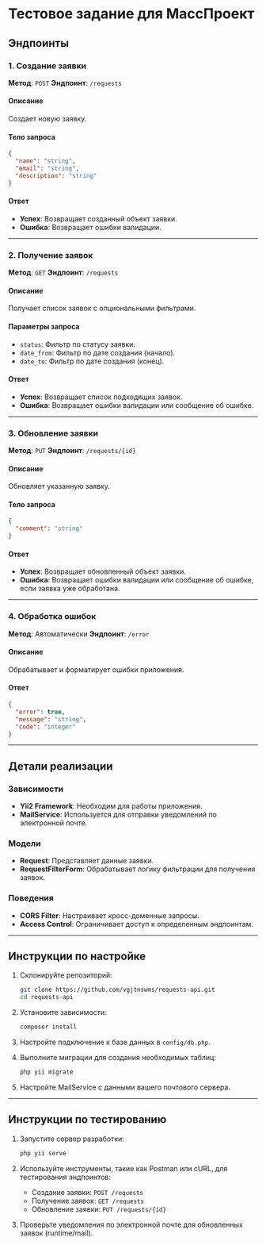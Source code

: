 # Тестовое задание для МассПроект

## Эндпоинты

### 1. Создание заявки
**Метод**: `POST`
**Эндпоинт**: `/requests`

#### Описание
Создает новую заявку.

#### Тело запроса
```json
{
  "name": "string",
  "email": "string",
  "description": "string"
}
```

#### Ответ
- **Успех**: Возвращает созданный объект заявки.
- **Ошибка**: Возвращает ошибки валидации.

---

### 2. Получение заявок
**Метод**: `GET`
**Эндпоинт**: `/requests`

#### Описание
Получает список заявок с опциональными фильтрами.

#### Параметры запроса
- `status`: Фильтр по статусу заявки.
- `date_from`: Фильтр по дате создания (начало).
- `date_to`: Фильтр по дате создания (конец).

#### Ответ
- **Успех**: Возвращает список подходящих заявок.
- **Ошибка**: Возвращает ошибки валидации или сообщение об ошибке.

---

### 3. Обновление заявки
**Метод**: `PUT`
**Эндпоинт**: `/requests/{id}`

#### Описание
Обновляет указанную заявку.

#### Тело запроса
```json
{
  "comment": "string"
}
```

#### Ответ
- **Успех**: Возвращает обновленный объект заявки.
- **Ошибка**: Возвращает ошибки валидации или сообщение об ошибке, если заявка уже обработана.

---

### 4. Обработка ошибок
**Метод**: Автоматически
**Эндпоинт**: `/error`

#### Описание
Обрабатывает и форматирует ошибки приложения.

#### Ответ
```json
{
  "error": true,
  "message": "string",
  "code": "integer"
}
```

---

## Детали реализации

### Зависимости
- **Yii2 Framework**: Необходим для работы приложения.
- **MailService**: Используется для отправки уведомлений по электронной почте.

### Модели
- **Request**: Представляет данные заявки.
- **RequestFilterForm**: Обрабатывает логику фильтрации для получения заявок.

### Поведения
- **CORS Filter**: Настраивает кросс-доменные запросы.
- **Access Control**: Ограничивает доступ к определенным эндпоинтам.

---

## Инструкции по настройке

1. Склонируйте репозиторий:
   ```bash
   git clone https://github.com/vgjtnswms/requests-api.git
   cd requests-api
   ```

2. Установите зависимости:
   ```bash
   composer install
   ```

3. Настройте подключение к базе данных в `config/db.php`.

4. Выполните миграции для создания необходимых таблиц:
   ```bash
   php yii migrate
   ```

5. Настройте MailService с данными вашего почтового сервера.

---

## Инструкции по тестированию

1. Запустите сервер разработки:
   ```bash
   php yii serve
   ```

2. Используйте инструменты, такие как Postman или cURL, для тестирования эндпоинтов:
   - Создание заявки: `POST /requests`
   - Получение заявок: `GET /requests`
   - Обновление заявки: `PUT /requests/{id}`

3. Проверьте уведомления по электронной почте для обновленных заявок (runtime/mail).

